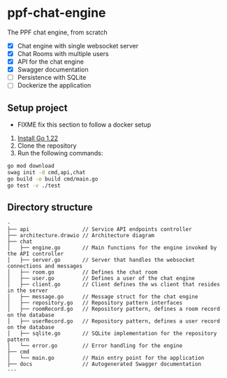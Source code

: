 # ppf-chat-engine
The PPF chat engine, from scratch

- [x] Chat engine with single websocket server
- [x] Chat Rooms with multiple users
- [x] API for the chat engine
- [x] Swagger documentation
- [ ] Persistence with SQLite
- [ ] Dockerize the application

## Setup project
- FIXME fix this section to follow a docker setup 
1. [Install Go 1.22](https://go.dev/doc/install)
2. Clone the repository
3. Run the following commands:
```bash
go mod download
swag init -d cmd,api,chat
go build -o build cmd/main.go
go test -v ./test
```

## Directory structure
```
·
├── api                 // Service API endpoints controller
├── architecture.drawio // Architecture diagram
├── chat
│   ├── engine.go       // Main functions for the engine invoked by the API controller
│   ├── server.go       // Server that handles the websocket connections and messages
│   ├── room.go         // Defines the chat room
│   ├── user.go         // Defines a user of the chat engine
│   ├── client.go       // Client defines the ws client that resides in the server
│   ├── message.go      // Message struct for the chat engine
│   ├── repository.go   // Repository pattern interfaces
│   ├── roomRecord.go   // Repository pattern, defines a room record on the database
│   ├── userRecord.go   // Repository pattern, defines a user record on the database
│   ├── sqlite.go       // SQLite implementation for the repository pattern
│   └── error.go        // Error handling for the engine
├── cmd
│   └── main.go         // Main entry point for the application
├── docs                // Autogenerated Swagger documentation
···
```
